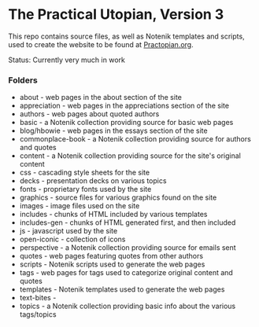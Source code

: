 The Practical Utopian, Version 3
================================

This repo contains source files, as well as Notenik templates and scripts, used to create the website to be found at [Practopian.org](https://practopian.org).

Status: Currently very much in work

### Folders

+ about - web pages in the about section of the site
+ appreciation - web pages in the appreciations section of the site
+ authors - web pages about quoted authors
+ basic - a Notenik collection providing source for basic web pages
+ blog/hbowie - web pages in the essays section of the site
+ commonplace-book - a Notenik collection providing source for authors and quotes
+ content - a Notenik collection providing source for the site's original content
+ css - cascading style sheets for the site
+ decks - presentation decks on various topics
+ fonts - proprietary fonts used by the site
+ graphics - source files for various graphics found on the site
+ images - image files used on the site
+ includes - chunks of HTML included by various templates
+ includes-gen - chunks of HTML generated first, and then included
+ js - javascript used by the site
+ open-iconic - collection of icons
+ perspective - a Notenik collection providing source for emails sent
+ quotes - web pages featuring quotes from other authors
+ scripts - Notenik scripts used to generate the web pages
+ tags - web pages for tags used to categorize original content and quotes
+ templates - Notenik templates used to generate the web pages
+ text-bites - 
+ topics - a Notenik collection providing basic info about the various tags/topics
